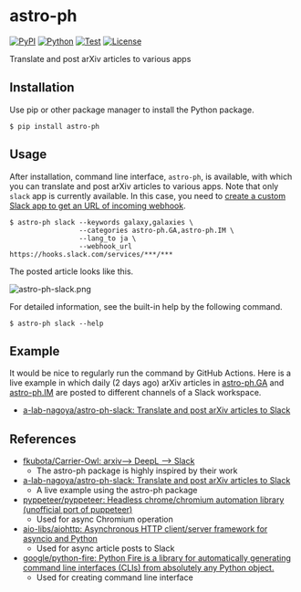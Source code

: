 # astro-ph

[![PyPI](https://img.shields.io/pypi/v/astro-ph.svg?label=PyPI&style=flat-square)](https://pypi.org/project/astro-ph/)
[![Python](https://img.shields.io/pypi/pyversions/astro-ph.svg?label=Python&color=yellow&style=flat-square)](https://pypi.org/project/astro-ph/)
[![Test](https://img.shields.io/github/workflow/status/astropenguin/astro-ph/Test?logo=github&label=Test&style=flat-square)](https://github.com/astropenguin/astro-ph/actions)
[![License](https://img.shields.io/badge/license-MIT-blue.svg?label=License&style=flat-square)](LICENSE)

Translate and post arXiv articles to various apps

## Installation

Use pip or other package manager to install the Python package.

```shell
$ pip install astro-ph
```

## Usage

After installation, command line interface, `astro-ph`, is available, with which you can translate and post arXiv articles to various apps.
Note that only `slack` app is currently available.
In this case, you need to [create a custom Slack app to get an URL of incoming webhook](https://slack.com/help/articles/115005265063-Incoming-webhooks-for-Slack).

```shell
$ astro-ph slack --keywords galaxy,galaxies \
                 --categories astro-ph.GA,astro-ph.IM \
                 --lang_to ja \
                 --webhook_url https://hooks.slack.com/services/***/***
```

The posted article looks like this.

![astro-ph-slack.png](https://raw.githubusercontent.com/astropenguin/astro-ph/master/docs/_static/astro-ph-slack.png)

For detailed information, see the built-in help by the following command.

```shell
$ astro-ph slack --help
```

## Example

It would be nice to regularly run the command by GitHub Actions.
Here is a live example in which daily (2 days ago) arXiv articles in [astro-ph.GA](https://arxiv.org/list/astro-ph.GA/new) and [astro-ph.IM](https://arxiv.org/list/astro-ph.IM/new) are posted to different channels of a Slack workspace.

- [a-lab-nagoya/astro-ph-slack: Translate and post arXiv articles to Slack](https://github.com/a-lab-nagoya/astro-ph-slack)

## References

- [fkubota/Carrier-Owl: arxiv--> DeepL --> Slack](https://github.com/fkubota/Carrier-Owl)
    - The astro-ph package is highly inspired by their work
- [a-lab-nagoya/astro-ph-slack: Translate and post arXiv articles to Slack](https://github.com/a-lab-nagoya/astro-ph-slack)
    - A live example using the astro-ph package
- [pyppeteer/pyppeteer: Headless chrome/chromium automation library (unofficial port of puppeteer)](https://github.com/pyppeteer/pyppeteer)
    - Used for async Chromium operation
- [aio-libs/aiohttp: Asynchronous HTTP client/server framework for asyncio and Python](https://github.com/aio-libs/aiohttp)
    - Used for async article posts to Slack
- [google/python-fire: Python Fire is a library for automatically generating command line interfaces (CLIs) from absolutely any Python object.](https://github.com/google/python-fire)
    - Used for creating command line interface
